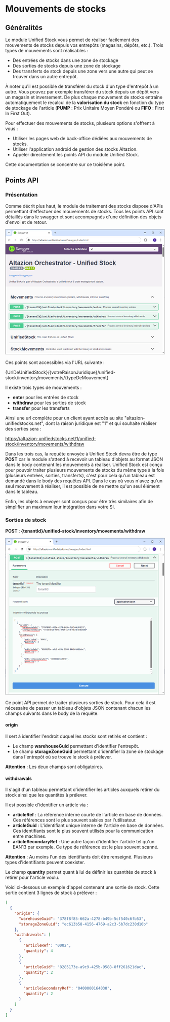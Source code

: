 # Mouvements de stocks

## Généralités

Le module Unified Stock vous permet de réaliser facilement des mouvements de stocks depuis vos entrepôts (magasins, dépôts, etc.).
Trois types de mouvements sont réalisables :
- Des entrées de stocks dans une zone de stockage
- Des sorties de stocks depuis une zone de stockage
- Des transferts de stock depuis une zone vers une autre qui peut se trouver dans un autre entrepôt.

À noter qu'il est possible de transférer du stock d'un type d'entrepôt à un autre. Vous pouvez par exemple transférer du stock depuis un dépôt vers un magasin et inversement. De plus chaque mouvement de stocks entraîne automatiquement le recalcul de la __valorisation du stock__ en fonction du type de stockage de l'article (__PUMP__ : Prix Unitaire Moyen Pondéré ou __FIFO__ : First In First Out).

Pour effectuer des mouvements de stocks, plusieurs options s'offrent à vous :

- Utiliser les pages web de back-office dédiées aux mouvements de stocks.
- Utiliser l'application android de gestion des stocks Altazion.
- Appeler directement les points API du module Unified Stock.

Cette documentation se concentre sur ce troisième point.

## Points API

### Présentation

Comme décrit plus haut, le module de traitement des stocks dispose d'APIs permettant d'effectuer des mouvements de stocks.
Tous les points API sont détaillés dans le swagger et sont accompagnés d'une définition des objets d'envoi et de retour.

![Interface SwaggerUi inventory](img/SwaggerUIInventory.png)

Ces points sont accessibles via l'URL suivante :

{UrlDeUnifiedStock}/{votreRaisonJuridique}/unified-stock/inventory/movements/{typeDeMouvement}

Il existe trois types de mouvements :
- __enter__ pour les entrées de stock
- __withdraw__ pour les sorties de stock
- __transfer__ pour les transferts

Ainsi une url complète pour un client ayant accès au site "altazion-unifiedstocks.net", dont la raison juridique est "1" et qui souhaite réaliser des sorties sera :

https://altazion-unifiedstocks.net/1/unified-stock/inventory/movements/withdraw

Dans les trois cas, la requête envoyée à Unified Stock devra être de type __POST__ car le module s'attend à recevoir un tableau d'objets au format JSON dans le body contenant les mouvements à réaliser. Unified Stock est conçu pour pouvoir traiter plusieurs mouvements de stocks du même type à la fois (plusieurs entrées, sorties, transferts), c'est pour cela qu'un tableau est demandé dans le body des requêtes API. Dans le cas où vous n'avez qu'un seul mouvement à réaliser, il est possible de ne mettre qu'un seul élément dans le tableau.

Enfin, les objets à envoyer sont conçus pour être très similaires afin de simplifier un maximum leur intégration dans votre SI.

### Sorties de stock

__POST : {tenantId}/unified-stock/inventory/movements/withdraw__

![Interface SwaggerUi inventory withdrawals](img/SwaggerUIInventoryWithdrawals.png)

Ce point API permet de traiter plusieurs sorties de stock. Pour cela il est nécessaire de passer un tableau d'objets JSON contenant chacun les champs suivants dans le body de la requête.

#### origin

Il sert à identifier l'endroit duquel les stocks sont retirés et contient :
- Le champ __warehouseGuid__ permettant d'identifier l'entrepôt.
- Le champ __storageZoneGuid__ permettant d'identifier la zone de stockage dans l'entrepôt où se trouve le stock à prélever.

__Attention__ : Les deux champs sont obligatoires.

#### withdrawals

Il s'agit d'un tableau permettant d'identifier les articles auxquels retirer du stock ainsi que les quantités à prélever.

Il est possible d'identifier un article via :
- __articleRef__ : La référence interne courte de l'article en base de données. Ces références sont le plus souvent saisies par l'utilisateur.
- __articleGuid__ : L'identifiant unique interne de l'article en base de données. Ces identifiants sont le plus souvent utilisés pour la communication entre machines.
- __articleSecondaryRef__ : Une autre façon d'identifier l'article tel qu'un EAN13 par exemple. Ce type de référence est le plus souvent scanné.

__Attention__ : Au moins l'un des identifiants doit être renseigné. Plusieurs types d'identifiants peuvent coexister.

Le champ __quantity__ permet quant à lui de définir les quantités de stock à retirer pour l'article voulu.

Voici ci-dessous un exemple d'appel contenant une sortie de stock. Cette sortie contient 3 lignes de stock à prélever :

```json
[
  {
    "origin": {
      "warehouseGuid": "378f8f85-662a-4278-b49b-5cf540c6fb53",
      "storageZoneGuid": "ec613b58-4156-4769-a2c3-5b7dc230d10b"
    },
    "withdrawals": [
      {
        "articleRef": "0002",
        "quantity": 4
      },
      {
        "articleGuid": "8285173e-a9c9-425b-9588-8ff261621dac",
        "quantity": 2
      },
      {
        "articleSecondaryRef": "0400000164038",
        "quantity": 2
      }
    ]
  }
]
```